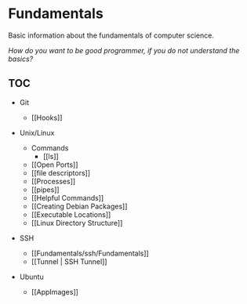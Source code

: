 # Fundamentals
Basic information about the fundamentals of computer science. 

*How do you want to be good programmer, if you do not understand the basics?*

## TOC
- Git
	* [[Hooks]]


- Unix/Linux
     * Commands
		  * [[ls]] 
	 * [[Open Ports]]
	 * [[file descriptors]]
	 * [[Processes]]
	 * [[pipes]]
	 * [[Helpful Commands]]
	 * [[Creating Debian Packages]]
	 * [[Executable Locations]]
	 * [[Linux Directory Structure]]

- SSH
	* [[Fundamentals/ssh/Fundamentals]]
	* [[Tunnel | SSH Tunnel]]

- Ubuntu
	* [[AppImages]]